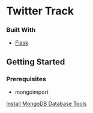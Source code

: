 # Twitter Track


### Built With

* [Flask](https://flask.palletsprojects.com/)


## Getting Started

### Prerequisites

* mongoimport

[Install MongoDB Database Tools](https://www.mongodb.com/try/download/database-tools "MongoDB Database Tools")
